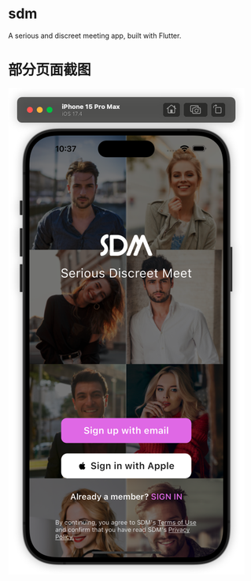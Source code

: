 # sdm

A serious and discreet meeting app, built with Flutter.

# 部分页面截图
![Example Image](https://github.com/darren-you/sdm/blob/master/images/app/login_page.png "登录页面")


